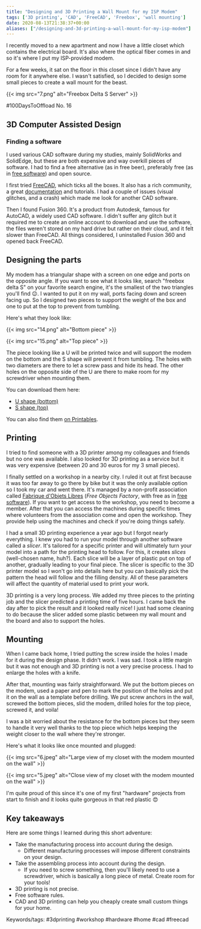 ```yaml
---
title: "Designing and 3D Printing a Wall Mount for my ISP Modem"
tags: ['3D printing', 'CAD', 'FreeCAD', 'Freebox', 'wall mounting']
date: 2020-08-13T21:38:37+00:00
aliases: ["/designing-and-3d-printing-a-wall-mount-for-my-isp-modem"]
---
```

I recently moved to a new apartment and now I have a little closet which contains the electrical board. It's also where the optical fiber comes in and so it's where I put my ISP-provided modem.

For a few weeks, it sat on the floor in this closet since I didn't have any room for it anywhere else. I wasn't satisfied, so I decided to design some small pieces to create a wall mount for the beast.

{{< img src="7.png" alt="Freebox Delta S Server" >}}

#100DaysToOffload No. 16<!--more-->

## 3D Computer Assisted Design
### Finding a software
I used various CAD software during my studies, mainly SolidWorks and SolidEdge, but these are both expensive and way overkill pieces of software. I had to find a free alternative (as in free beer), preferably free (as in [free software](https://en.wikipedia.org/wiki/Free_software)) and open source.

I first tried [FreeCAD](https://www.freecadweb.org/), which ticks all the boxes. It also has a rich community, a great [documentation](https://wiki.freecadweb.org/) and tutorials. I had a couple of issues (visual glitches, and a crash) which made me look for another CAD software.

Then I found Fusion 360. It's a product from Autodesk, famous for AutoCAD, a widely used CAD software. I didn't suffer any glitch but it required me to create an online account to download and use the software, the files weren't stored on my hard drive but rather on their cloud, and it felt slower than FreeCAD. All things considered, I uninstalled Fusion 360 and opened back FreeCAD.

## Designing the parts
My modem has a triangular shape with a screen on one edge and ports on the opposite angle. If you want to see what it looks like, search "freebox delta S" on your favorite search engine, it's the smallest of the two triangles you'll find 😉. I wanted to put it on my wall, ports facing down and screen facing up. So I designed two pieces to support the weight of the box and one to put at the top to prevent from tumbling.

Here's what they look like:

{{< img src="14.png" alt="Bottom piece" >}}

{{< img src="15.png" alt="Top piece" >}}

The piece looking like a U will be printed twice and will support the modem on the bottom and the S shape will prevent it from tumbling. The holes with two diameters are there to let a screw pass and hide its head. The other holes on the opposite side of the U are there to make room for my screwdriver when mounting them.

You can download them here:

* [U shape (bottom)](23.stl)
* [S shape (top)](24.stl)

You can also find them [on Printables](https://www.printables.com/model/171644-support-mural-freebox-delta).

## Printing
I tried to find someone with a 3D printer among my colleagues and friends but no one was available. I also looked for 3D printing as a service but it was very expensive (between 20 and 30 euros for my 3 small pieces).

I finally settled on a workshop in a nearby city. I ruled it out at first because it was too far away to go there by bike but it was the only available option so I took my car and went there. It's managed by a non-profit association called [Fabrique d'Objets Libres](http://www.fablab-lyon.fr/) (*Free Objects Factory*, with free as in [free software](https://en.wikipedia.org/wiki/Free_software)). If you want to get access to the workshop, you need to become a member. After that you can access the machines during specific times where volunteers from the association come and open the workshop. They provide help using the machines and check if you're doing things safely.

I had a small 3D printing experience a year ago but I forgot nearly everything. I knew you had to run your model through another software called a *slicer*. It's tailored for a specific printer and will ultimately turn your model into a path for the printing head to follow. For this, it creates *slices* (well-chosen name, huh?). Each slice will be a layer of plastic put on top of another, gradually leading to your final piece. The slicer is specific to the 3D printer model so I won't go into details here but you can basically pick the pattern the head will follow and the filling density. All of these parameters will affect the quantity of material used to print your work.

3D printing is a very long process. We added my three pieces to the printing job and the slicer predicted a printing time of five hours. I came back the day after to pick the result and it looked really nice! I just had some cleaning to do because the slicer added some plastic between my wall mount and the board and also to support the holes.

## Mounting
When I came back home, I tried putting the screw inside the holes I made for it during the design phase. It didn't work. I was sad. I took a little margin but it was not enough and 3D printing is not a very precise process. I had to enlarge the holes with a knife.

After that, mounting was fairly straightforward. We put the bottom pieces on the modem, used a paper and pen to mark the position of the holes and put it on the wall as a template before drilling. We put screw anchors in the wall, screwed the bottom pieces, slid the modem, drilled holes for the top piece, screwed it, and voila!

I was a bit worried about the resistance for the bottom pieces but they seem to handle it very well thanks to the top piece which helps keeping the weight closer to the wall where they're stronger.

Here's what it looks like once mounted and plugged:

{{< img src="6.jpeg" alt="Large view of my closet with the modem mounted on the wall" >}}

{{< img src="5.jpeg" alt="Close view of my closet with the modem mounted on the wall" >}}

I'm quite proud of this since it's one of my first "hardware" projects from start to finish and it looks quite gorgeous in that red plastic 😍

## Key takeaways

Here are some things I learned during this short adventure:

* Take the manufacturing process into account during the design.
  * Different manufacturing processes will impose different constraints on your design.
* Take the assembling process into account during the design.
  * If you need to screw something, then you'll likely need to use a screwdriver, which is basically a long piece of metal. Create room for your tools!
* 3D printing is not precise.
* Free software rules.
* CAD and 3D printing can help you cheaply create small custom things for your home.

Keywords/tags:
#3dprinting #workshop #hardware #home #cad #freecad
